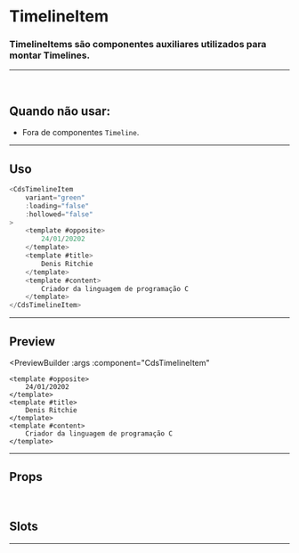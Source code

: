 # TimelineItem

### TimelineItems são componentes auxiliares utilizados para montar Timelines.
---
<br />

## Quando não usar:
- Fora de componentes `Timeline`.

---

## Uso

```js
<CdsTimelineItem
	variant="green"
	:loading="false"
	:hollowed="false"
>
	<template #opposite>
		24/01/20202
	</template>
	<template #title>
		Denis Ritchie
	</template>
	<template #content>
		Criador da linguagem de programação C
	</template>
</CdsTimelineItem>
```

---

## Preview

<PreviewBuilder
	:args
	:component="CdsTimelineItem"
>
	<template #opposite>
		24/01/20202
	</template>
	<template #title>
		Denis Ritchie
	</template>
	<template #content>
		Criador da linguagem de programação C
	</template>
</PreviewBuilder>

---

## Props

<APITable
	name="TimelineItem"
	section="props"
/>
<br />

## Slots

<APITable
	name="TimelineItem"
	section="slots"
/>

---
<script setup>
import { ref } from 'vue';
import CdsTimelineItem from '@/components/TimelineItem.vue';

const args = ref({
	variant: 'green',
	loading: false,
	hollowed: false,
});
</script>
